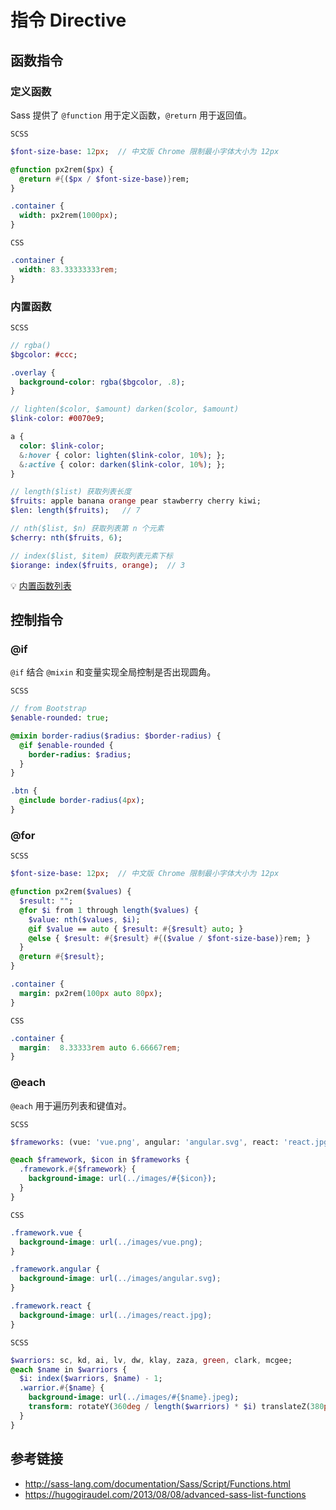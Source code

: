 # 指令 Directive

## 函数指令
### 定义函数
Sass 提供了 `@function` 用于定义函数，`@return` 用于返回值。

`SCSS`
```sass
$font-size-base: 12px;  // 中文版 Chrome 限制最小字体大小为 12px

@function px2rem($px) {
  @return #{($px / $font-size-base)}rem;
}

.container {
  width: px2rem(1000px);
}
```

`CSS`
```css
.container {
  width: 83.33333333rem;
}
```

### 内置函数
`SCSS`
```sass
// rgba()
$bgcolor: #ccc;

.overlay {
  background-color: rgba($bgcolor, .8);
}

// lighten($color, $amount) darken($color, $amount)
$link-color: #0070e9;

a {
  color: $link-color;
  &:hover { color: lighten($link-color, 10%); };
  &:active { color: darken($link-color, 10%); };
}

// length($list) 获取列表长度
$fruits: apple banana orange pear stawberry cherry kiwi;
$len: length($fruits);   // 7

// nth($list, $n) 获取列表第 n 个元素
$cherry: nth($fruits, 6);

// index($list, $item) 获取列表元素下标
$iorange: index($fruits, orange);  // 3
```
💡 [内置函数列表](http://sass-lang.com/documentation/Sass/Script/Functions.html)

## 控制指令
### @if
`@if` 结合 `@mixin` 和变量实现全局控制是否出现圆角。

`SCSS`
```sass
// from Bootstrap
$enable-rounded: true;

@mixin border-radius($radius: $border-radius) {
  @if $enable-rounded {
    border-radius: $radius;
  }
}

.btn {
  @include border-radius(4px);
}
```

### @for
`SCSS`
```sass
$font-size-base: 12px;  // 中文版 Chrome 限制最小字体大小为 12px

@function px2rem($values) {
  $result: "";
  @for $i from 1 through length($values) {
    $value: nth($values, $i);
    @if $value == auto { $result: #{$result} auto; }
    @else { $result: #{$result} #{($value / $font-size-base)}rem; }
  }
  @return #{$result};
}

.container {
  margin: px2rem(100px auto 80px);
}
```
`CSS`
```css
.container {
  margin:  8.33333rem auto 6.66667rem;
}
```

### @each
`@each` 用于遍历列表和键值对。  

`SCSS`
```sass
$frameworks: (vue: 'vue.png', angular: 'angular.svg', react: 'react.jpg');

@each $framework, $icon in $frameworks {
  .framework.#{$framework} {
    background-image: url(../images/#{$icon});
  }
}
```
`CSS`
```css
.framework.vue {
  background-image: url(../images/vue.png);
}

.framework.angular {
  background-image: url(../images/angular.svg);
}

.framework.react {
  background-image: url(../images/react.jpg);
}
```
`SCSS`
```sass
$warriors: sc, kd, ai, lv, dw, klay, zaza, green, clark, mcgee;
@each $name in $warriors {
  $i: index($warriors, $name) - 1;
  .warrior.#{$name} {
    background-image: url(../images/#{$name}.jpeg);
    transform: rotateY(360deg / length($warriors) * $i) translateZ(380px);
  }
}
```

## 参考链接
* http://sass-lang.com/documentation/Sass/Script/Functions.html
* https://hugogiraudel.com/2013/08/08/advanced-sass-list-functions
